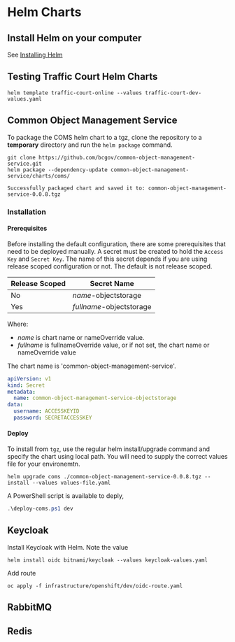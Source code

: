 # Helm Charts

## Install Helm on your computer

See [Installing Helm](https://helm.sh/docs/intro/install/)

## Testing Traffic Court Helm Charts

`helm template traffic-court-online --values traffic-court-dev-values.yaml`

## Common Object Management Service

To package the COMS helm chart to a tgz, clone the repository to a **temporary** directory
and run the `helm package` command.

```
git clone https://github.com/bcgov/common-object-management-service.git
helm package --dependency-update common-object-management-service/charts/coms/

Successfully packaged chart and saved it to: common-object-management-service-0.0.8.tgz
```

### Installation

#### Prerequisites

Before installing the default configuration, there are some prerequisites that need to be deployed manually.
A secret must be created to hold the `Access Key` and `Secret Key`. The name of this secret depends if you
are using release scoped configuration or not. The default is not release scoped.

| Release Scoped | Secret Name |
| --- | --- | 
| No | *name*-objectstorage |
| Yes | *fullname*-objectstorage |

Where:
* *name* is chart name or nameOverride value.
* *fullname* is fullnameOverride value, or if not set, the chart name or nameOverride value

The chart name is 'common-object-management-service'.

```yaml
apiVersion: v1
kind: Secret
metadata:
  name: common-object-management-service-objectstorage
data:
  username: ACCESSKEYID
  password: SECRETACCESSKEY
```

#### Deploy

To install from `tgz`, use the regular helm install/upgrade command and specify the chart using local path.
You will need to supply the correct values file for your environemtn.

```
helm upgrade coms ./common-object-management-service-0.0.8.tgz --install --values values-file.yaml
```

A PowerShell script is available to deply,

```powershell
.\deploy-coms.ps1 dev
```

## Keycloak

Install Keycloak with Helm. Note the value

`helm install oidc bitnami/keycloak --values keycloak-values.yaml`

Add route

`oc apply -f infrastructure/openshift/dev/oidc-route.yaml`

## RabbitMQ

## Redis
